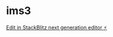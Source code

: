 # ims3

[Edit in StackBlitz next generation editor ⚡️](https://stackblitz.com/~/github.com/crazygo365/ims3)